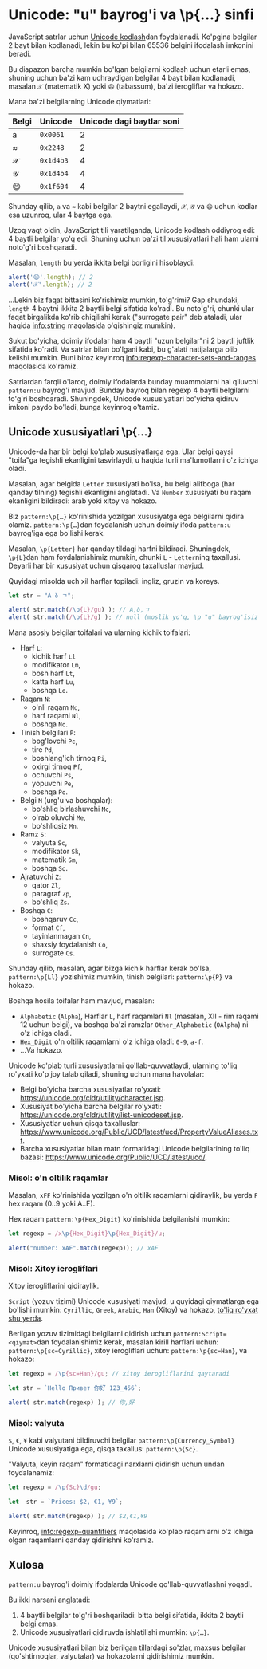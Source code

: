 # Unicode: "u" bayrog'i va \p{...} sinfi

JavaScript satrlar uchun [Unicode kodlash](https://en.wikipedia.org/wiki/Unicode)dan foydalanadi. Ko'pgina belgilar 2 bayt bilan kodlanadi, lekin bu ko'pi bilan 65536 belgini ifodalash imkonini beradi.

Bu diapazon barcha mumkin bo'lgan belgilarni kodlash uchun etarli emas, shuning uchun ba'zi kam uchraydigan belgilar 4 bayt bilan kodlanadi, masalan `𝒳` (matematik X) yoki `😄` (tabassum), ba'zi ierogliflar va hokazo.

Mana ba'zi belgilarning Unicode qiymatlari:

| Belgi  | Unicode | Unicode dagi baytlar soni  |
|------------|---------|--------|
| a | `0x0061` |  2 |
| ≈ | `0x2248` |  2 |
|𝒳| `0x1d4b3` | 4 |
|𝒴| `0x1d4b4` | 4 |
|😄| `0x1f604` | 4 |

Shunday qilib, `a` va `≈` kabi belgilar 2 baytni egallaydi, `𝒳`, `𝒴` va `😄` uchun kodlar esa uzunroq, ular 4 baytga ega.

Uzoq vaqt oldin, JavaScript tili yaratilganda, Unicode kodlash oddiyroq edi: 4 baytli belgilar yo'q edi. Shuning uchun ba'zi til xususiyatlari hali ham ularni noto'g'ri boshqaradi.

Masalan, `length` bu yerda ikkita belgi borligini hisoblaydi:

```js run
alert('😄'.length); // 2
alert('𝒳'.length); // 2
```

...Lekin biz faqat bittasini ko'rishimiz mumkin, to'g'rimi? Gap shundaki, `length` 4 baytni ikkita 2 baytli belgi sifatida ko'radi. Bu noto'g'ri, chunki ular faqat birgalikda ko'rib chiqilishi kerak ("surrogate pair" deb ataladi, ular haqida <info:string> maqolasida o'qishingiz mumkin).

Sukut bo'yicha, doimiy ifodalar ham 4 baytli "uzun belgilar"ni 2 baytli juftlik sifatida ko'radi. Va satrlar bilan bo'lgani kabi, bu g'alati natijalarga olib kelishi mumkin. Buni biroz keyinroq <info:regexp-character-sets-and-ranges> maqolasida ko'ramiz.

Satrlardan farqli o'laroq, doimiy ifodalarda bunday muammolarni hal qiluvchi `pattern:u` bayrog'i mavjud. Bunday bayroq bilan regexp 4 baytli belgilarni to'g'ri boshqaradi. Shuningdek, Unicode xususiyatlari bo'yicha qidiruv imkoni paydo bo'ladi, bunga keyinroq o'tamiz.

## Unicode xususiyatlari \p{...}

Unicode-da har bir belgi ko'plab xususiyatlarga ega. Ular belgi qaysi "toifa"ga tegishli ekanligini tasvirlaydi, u haqida turli ma'lumotlarni o'z ichiga oladi.

Masalan, agar belgida `Letter` xususiyati bo'lsa, bu belgi alifboga (har qanday tilning) tegishli ekanligini anglatadi. Va `Number` xususiyati bu raqam ekanligini bildiradi: arab yoki xitoy va hokazo.

Biz `pattern:\p{…}` ko'rinishida yozilgan xususiyatga ega belgilarni qidira olamiz. `pattern:\p{…}`dan foydalanish uchun doimiy ifoda `pattern:u` bayrog'iga ega bo'lishi kerak.

Masalan, `\p{Letter}` har qanday tildagi harfni bildiradi. Shuningdek, `\p{L}`dan ham foydalanishimiz mumkin, chunki `L` - `Letter`ning taxallusi. Deyarli har bir xususiyat uchun qisqaroq taxalluslar mavjud.

Quyidagi misolda uch xil harflar topiladi: ingliz, gruzin va koreys.

```js run
let str = "A ბ ㄱ";

alert( str.match(/\p{L}/gu) ); // A,ბ,ㄱ
alert( str.match(/\p{L}/g) ); // null (moslik yo'q, \p "u" bayrog'isiz ishlamaydi)
```

Mana asosiy belgilar toifalari va ularning kichik toifalari:

- Harf `L`:
  - kichik harf `Ll`
  - modifikator `Lm`,
  - bosh harf `Lt`,
  - katta harf `Lu`,
  - boshqa `Lo`.
- Raqam `N`:
  - o'nli raqam `Nd`,
  - harf raqami `Nl`,
  - boshqa `No`.
- Tinish belgilari `P`:
  - bog'lovchi `Pc`,
  - tire `Pd`,
  - boshlang'ich tirnoq `Pi`,
  - oxirgi tirnoq `Pf`,
  - ochuvchi `Ps`,
  - yopuvchi `Pe`,
  - boshqa `Po`.
- Belgi `M` (urg'u va boshqalar):
  - bo'shliq birlashuvchi `Mc`,
  - o'rab oluvchi `Me`,
  - bo'shliqsiz `Mn`.
- Ramz `S`:
  - valyuta `Sc`,
  - modifikator `Sk`,
  - matematik `Sm`,
  - boshqa `So`.
- Ajratuvchi `Z`:
  - qator `Zl`,
  - paragraf `Zp`,
  - bo'shliq `Zs`.
- Boshqa `C`:
  - boshqaruv `Cc`,
  - format `Cf`,
  - tayinlanmagan `Cn`,
  - shaxsiy foydalanish `Co`,
  - surrogate `Cs`.

Shunday qilib, masalan, agar bizga kichik harflar kerak bo'lsa, `pattern:\p{Ll}` yozishimiz mumkin, tinish belgilari: `pattern:\p{P}` va hokazo.

Boshqa hosila toifalar ham mavjud, masalan:
- `Alphabetic` (`Alpha`), Harflar `L`, harf raqamlari `Nl` (masalan, Ⅻ - rim raqami 12 uchun belgi), va boshqa ba'zi ramzlar `Other_Alphabetic` (`OAlpha`) ni o'z ichiga oladi.
- `Hex_Digit` o'n oltilik raqamlarni o'z ichiga oladi: `0-9`, `a-f`.
- ...Va hokazo.

Unicode ko'plab turli xususiyatlarni qo'llab-quvvatlaydi, ularning to'liq ro'yxati ko'p joy talab qiladi, shuning uchun mana havolalar:

- Belgi bo'yicha barcha xususiyatlar ro'yxati: <https://unicode.org/cldr/utility/character.jsp>.
- Xususiyat bo'yicha barcha belgilar ro'yxati: <https://unicode.org/cldr/utility/list-unicodeset.jsp>.
- Xususiyatlar uchun qisqa taxalluslar: <https://www.unicode.org/Public/UCD/latest/ucd/PropertyValueAliases.txt>.
- Barcha xususiyatlar bilan matn formatidagi Unicode belgilarining to'liq bazasi: <https://www.unicode.org/Public/UCD/latest/ucd/>.

### Misol: o'n oltilik raqamlar

Masalan, `xFF` ko'rinishida yozilgan o'n oltilik raqamlarni qidiraylik, bu yerda `F` hex raqam (0..9 yoki A..F).

Hex raqam `pattern:\p{Hex_Digit}` ko'rinishida belgilanishi mumkin:

```js run
let regexp = /x\p{Hex_Digit}\p{Hex_Digit}/u;

alert("number: xAF".match(regexp)); // xAF
```

### Misol: Xitoy ierogliflari

Xitoy ierogliflarini qidiraylik.

`Script` (yozuv tizimi) Unicode xususiyati mavjud, u quyidagi qiymatlarga ega bo'lishi mumkin: `Cyrillic`, `Greek`, `Arabic`, `Han` (Xitoy) va hokazo, [to'liq ro'yxat shu yerda](https://en.wikipedia.org/wiki/Script_(Unicode)).

Berilgan yozuv tizimidagi belgilarni qidirish uchun `pattern:Script=<qiymat>`dan foydalanishimiz kerak, masalan kirill harflari uchun: `pattern:\p{sc=Cyrillic}`, xitoy ierogliflari uchun: `pattern:\p{sc=Han}`, va hokazo:

```js run
let regexp = /\p{sc=Han}/gu; // xitoy ierogliflarini qaytaradi

let str = `Hello Привет 你好 123_456`;

alert( str.match(regexp) ); // 你,好
```

### Misol: valyuta

`$`, `€`, `¥` kabi valyutani bildiruvchi belgilar `pattern:\p{Currency_Symbol}` Unicode xususiyatiga ega, qisqa taxallus: `pattern:\p{Sc}`.

"Valyuta, keyin raqam" formatidagi narxlarni qidirish uchun undan foydalanamiz:

```js run
let regexp = /\p{Sc}\d/gu;

let  str = `Prices: $2, €1, ¥9`;

alert( str.match(regexp) ); // $2,€1,¥9
```

Keyinroq, <info:regexp-quantifiers> maqolasida ko'plab raqamlarni o'z ichiga olgan raqamlarni qanday qidirishni ko'ramiz.

## Xulosa

`pattern:u` bayrog'i doimiy ifodalarda Unicode qo'llab-quvvatlashni yoqadi.

Bu ikki narsani anglatadi:

1. 4 baytli belgilar to'g'ri boshqariladi: bitta belgi sifatida, ikkita 2 baytli belgi emas.
2. Unicode xususiyatlari qidiruvda ishlatilishi mumkin: `\p{…}`.

Unicode xususiyatlari bilan biz berilgan tillardagi so'zlar, maxsus belgilar (qo'shtirnoqlar, valyutalar) va hokazolarni qidirishimiz mumkin.